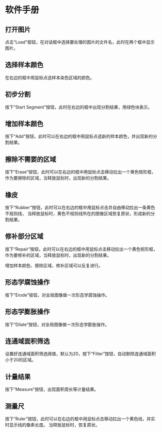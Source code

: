 ﻿
# 软件手册

## 打开图片

点击“Load”按钮，在对话框中选择要处理的图片的文件名，此时在两个框中显示图片。

## 选择样本颜色

在右边的框中用鼠标点选样本染色区域的颜色。

## 初步分割

按下“Start Segment”按钮，此时在右边的框中出现分割结果，用绿色块表示。

## 增加样本颜色

按下“Add”按钮，此时可以在右边的框中用鼠标点选新的样本颜色，并出现新的分割结果。

## 擦除不需要的区域

按下“Erase”按钮，此时可以在右边的框中用鼠标点击移动拉出一个黄色矩形框，
作为要擦除的区域，当释放鼠标时，出现新的分割结果。

## 橡皮

按下“Rubber”按钮，此时可以在右边的框中用鼠标点击并自由移动拉出一条黄色不规则线，
当释放鼠标时，黄色不规则线所在的图像区域恢复原状，形成新的分割结果。

## 修补部分区域

按下“Repair”按钮，此时可以在右边的框中用鼠标点击移动拉出一个黄色矩形框，
作为要修补的区域，当释放鼠标时，出现新的分割结果。

增加样本颜色、擦除区域、修补区域可以反复进行。

## 形态学腐蚀操作

按下“Erode”按钮，对全局图像做一次形态学腐蚀操作。

## 形态学膨胀操作

按下“Dilate”按钮，对全局图像做一次形态学膨胀操作。

## 连通域面积筛选

设置好连通域面积筛选阈值，默认为20，按下“Filter”按钮，自动剔除连通域面积小于20的区域。

## 计量结果 

按下“Measure”按钮，出现面积周长等计量结果。

## 测量尺

按下“Ruler”按钮，此时可以在右边的框中用鼠标点击移动拉出一个黄色线，并实时显示线的像素长度。
当释放鼠标时，恢复原状。
